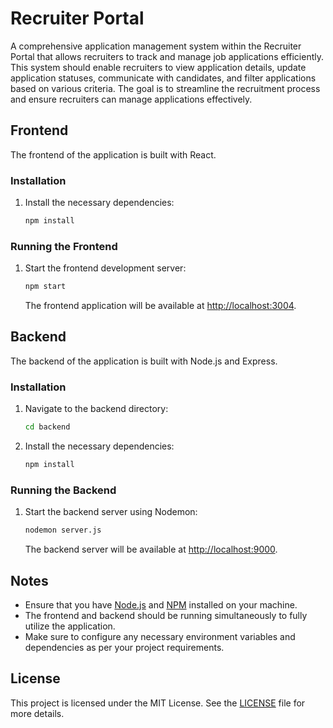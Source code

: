 # Recruiter Portal

 A comprehensive application management system within the Recruiter Portal that allows recruiters to track and manage job applications efficiently. This system should enable recruiters to view application details, update application statuses, communicate with candidates, and filter applications based on various criteria. The goal is to streamline the recruitment process and ensure recruiters can manage applications effectively.
## Frontend

The frontend of the application is built with React.

### Installation
1. Install the necessary dependencies:

    ```bash
    npm install
    ```

### Running the Frontend

1. Start the frontend development server:

    ```bash
    npm start
    ```

    The frontend application will be available at [http://localhost:3004](http://localhost:3004).

## Backend

The backend of the application is built with Node.js and Express.

### Installation

1. Navigate to the backend directory:

    ```bash
    cd backend
    ```

2. Install the necessary dependencies:

    ```bash
    npm install
    ```

### Running the Backend

1. Start the backend server using Nodemon:

    ```bash
    nodemon server.js
    ```

    The backend server will be available at [http://localhost:9000](http://localhost:9000).

## Notes

- Ensure that you have [Node.js](https://nodejs.org/) and [NPM](https://www.npmjs.com/) installed on your machine.
- The frontend and backend should be running simultaneously to fully utilize the application.
- Make sure to configure any necessary environment variables and dependencies as per your project requirements.

## License

This project is licensed under the MIT License. See the [LICENSE](LICENSE) file for more details.
